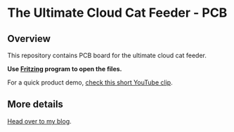 # The Ultimate Cloud Cat Feeder - PCB

## Overview

This repository contains PCB board for the ultimate cloud cat feeder.

**Use [Fritzing] program to open the files.**

For a quick product demo, [check this short YouTube clip].

## More details

[Head over to my blog].

[check this short YouTube clip]: https://youtu.be/XG0LZ08-GsM
[Head over to my blog]: https://piotr.westfalewicz.com/blog/tags/cat-feeder/
[Fritzing]: https://fritzing.org/download/